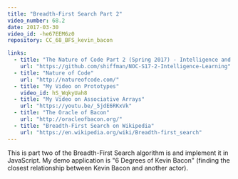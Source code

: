 ```yaml
---
title: "Breadth-First Search Part 2"
video_number: 68.2
date: 2017-03-30
video_id: -he67EEM6z0
repository: CC_68_BFS_kevin_bacon

links:
  - title: "The Nature of Code Part 2 (Spring 2017) - Intelligence and Learning"  
    url: "https://github.com/shiffman/NOC-S17-2-Intelligence-Learning"
  - title: "Nature of Code"  
    url: "http://natureofcode.com/"
  - title: "My Video on Prototypes"  
    video_id: hS_WqkyUah8
  - title: "My Video on Associative Arrays"  
    url: "https://youtu.be/_5jdE6RKxVk"
  - title: "The Oracle of Bacon"  
    url: "http://oracleofbacon.org/"
  - title: "Breadth-First Search on Wikipedia"  
    url: "https://en.wikipedia.org/wiki/Breadth-first_search"
---
```


This is part two of the Breadth-First Search algorithm is and implement it in JavaScript. My demo application is "6 Degrees of Kevin Bacon" (finding the closest relationship between Kevin Bacon and another actor).
